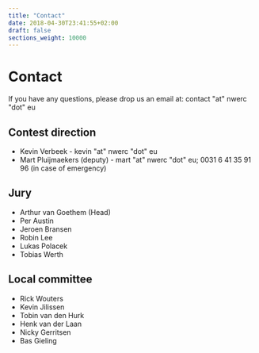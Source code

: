 ```yaml
---
title: "Contact"
date: 2018-04-30T23:41:55+02:00
draft: false
sections_weight: 10000
---
```


# Contact
If you have any questions, please drop us an email at: contact "at" nwerc "dot" eu

## Contest direction
- Kevin Verbeek - kevin "at" nwerc "dot" eu
- Mart Pluijmaekers (deputy)  - mart "at" nwerc "dot" eu; 0031 6 41 35 91 96 (in case of emergency)

## Jury
- Arthur van Goethem (Head)
- Per Austin
- Jeroen Bransen
- Robin Lee
- Lukas Polacek
- Tobias Werth

## Local committee
- Rick Wouters
- Kevin Jilissen
- Tobin van den Hurk
- Henk van der Laan
- Nicky Gerritsen
- Bas Gieling
